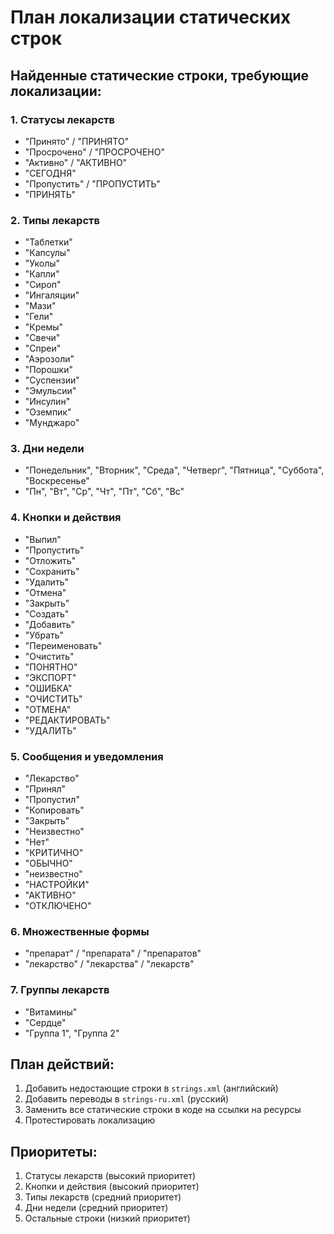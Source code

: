 # План локализации статических строк

## Найденные статические строки, требующие локализации:

### 1. Статусы лекарств
- "Принято" / "ПРИНЯТО"
- "Просрочено" / "ПРОСРОЧЕНО" 
- "Активно" / "АКТИВНО"
- "СЕГОДНЯ"
- "Пропустить" / "ПРОПУСТИТЬ"
- "ПРИНЯТЬ"

### 2. Типы лекарств
- "Таблетки"
- "Капсулы"
- "Уколы"
- "Капли"
- "Сироп"
- "Ингаляции"
- "Мази"
- "Гели"
- "Кремы"
- "Свечи"
- "Спреи"
- "Аэрозоли"
- "Порошки"
- "Суспензии"
- "Эмульсии"
- "Инсулин"
- "Оземпик"
- "Мунджаро"

### 3. Дни недели
- "Понедельник", "Вторник", "Среда", "Четверг", "Пятница", "Суббота", "Воскресенье"
- "Пн", "Вт", "Ср", "Чт", "Пт", "Сб", "Вс"

### 4. Кнопки и действия
- "Выпил"
- "Пропустить"
- "Отложить"
- "Сохранить"
- "Удалить"
- "Отмена"
- "Закрыть"
- "Создать"
- "Добавить"
- "Убрать"
- "Переименовать"
- "Очистить"
- "ПОНЯТНО"
- "ЭКСПОРТ"
- "ОШИБКА"
- "ОЧИСТИТЬ"
- "ОТМЕНА"
- "РЕДАКТИРОВАТЬ"
- "УДАЛИТЬ"

### 5. Сообщения и уведомления
- "Лекарство"
- "Принял"
- "Пропустил"
- "Копировать"
- "Закрыть"
- "Неизвестно"
- "Нет"
- "КРИТИЧНО"
- "ОБЫЧНО"
- "неизвестно"
- "НАСТРОЙКИ"
- "АКТИВНО"
- "ОТКЛЮЧЕНО"

### 6. Множественные формы
- "препарат" / "препарата" / "препаратов"
- "лекарство" / "лекарства" / "лекарств"

### 7. Группы лекарств
- "Витамины"
- "Сердце"
- "Группа 1", "Группа 2"

## План действий:

1. Добавить недостающие строки в `strings.xml` (английский)
2. Добавить переводы в `strings-ru.xml` (русский)
3. Заменить все статические строки в коде на ссылки на ресурсы
4. Протестировать локализацию

## Приоритеты:
1. Статусы лекарств (высокий приоритет)
2. Кнопки и действия (высокий приоритет)
3. Типы лекарств (средний приоритет)
4. Дни недели (средний приоритет)
5. Остальные строки (низкий приоритет) 